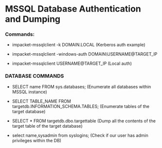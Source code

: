 # MSSQL Database Authentication and Dumping

### Commands:

 - impacket-mssqlclient -k DOMAIN.LOCAL (Kerberos auth example)

 - impacket-mssqlclient -windows-auth DOMAIN\\USERNAME@TARGET_IP

 - impacket-mssqlclient USERNAME@TARGET_IP (Local auth)

### DATABASE COMMANDS

 - SELECT name FROM sys.databases; (Enumerate all databases within MSSQL instance)

 - SELECT TABLE_NAME FROM targetdb.INFORMATION_SCHEMA.TABLES; (Enumerate tables of the target database)

 - SELECT * FROM targetdb.dbo.targettable (Dump all the contents of the target table of the target database)

 - select name,sysadmin from syslogins; (Check if our user has admin privileges within the DB)
